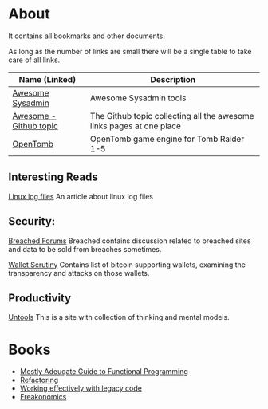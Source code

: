 # About
It contains all bookmarks and other documents.

As long as the number of links are small there will be a single table to take care of all links.

| Name (Linked)                                                        | Description                              |
|----------------------------------------------------------------------|------------------------------------------|
| [Awesome Sysadmin](https://github.com/awesome-foss/awesome-sysadmin) | Awesome Sysadmin tools                   |
| [Awesome - Github topic](https://github.com/topics/awesome) | The Github topic collecting all the awesome links pages at one place |
| [OpenTomb](https://github.com/opentomb/OpenTomb)                     | OpenTomb game engine for Tomb Raider 1-5 |

## Interesting Reads
[Linux log files](https://www.cyberciti.biz/faq/linux-log-files-location-and-how-do-i-view-logs-files/)
An article about linux log files

## Security:
[Breached Forums](https://breached.to/)
Breached contains discussion related to breached sites and data to be sold from breaches sometimes.

[Wallet Scrutiny](https://walletscrutiny.com)
Contains list of bitcoin supporting wallets, examining the transparency and attacks on those wallets.

## Productivity

[Untools](https://untools.co)
This is a site with collection of thinking and mental models.

# Books

- [Mostly Adeuqate Guide to Functional Programming](https://github.com/MostlyAdequate/mostly-adequate-guide)
- [Refactoring](https://www.goodreads.com/book/show/44936.Refactoring)
- [Working effectively with legacy code](https://www.goodreads.com/en/book/show/44919.Working_Effectively_with_Legacy_Code)
- [Freakonomics](https://www.goodreads.com/book/show/1202.Freakonomics)
